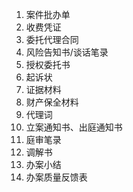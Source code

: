  1. 案件批办单
2. 收费凭证
3. 委托代理合同
4. 风险告知书/谈话笔录
5. 授权委托书
6. 起诉状
7. 证据材料
8. 财产保全材料
9. 代理词
10. 立案通知书、出庭通知书
11. 庭审笔录
12. 调解书
13. 办案小结
14. 办案质量反馈表